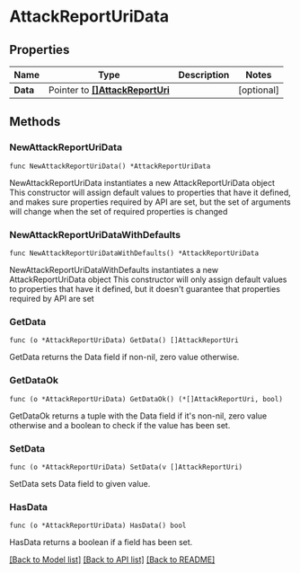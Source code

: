 # AttackReportUriData

## Properties

Name | Type | Description | Notes
------------ | ------------- | ------------- | -------------
**Data** | Pointer to [**[]AttackReportUri**](AttackReportUri.md) |  | [optional] 

## Methods

### NewAttackReportUriData

`func NewAttackReportUriData() *AttackReportUriData`

NewAttackReportUriData instantiates a new AttackReportUriData object
This constructor will assign default values to properties that have it defined,
and makes sure properties required by API are set, but the set of arguments
will change when the set of required properties is changed

### NewAttackReportUriDataWithDefaults

`func NewAttackReportUriDataWithDefaults() *AttackReportUriData`

NewAttackReportUriDataWithDefaults instantiates a new AttackReportUriData object
This constructor will only assign default values to properties that have it defined,
but it doesn't guarantee that properties required by API are set

### GetData

`func (o *AttackReportUriData) GetData() []AttackReportUri`

GetData returns the Data field if non-nil, zero value otherwise.

### GetDataOk

`func (o *AttackReportUriData) GetDataOk() (*[]AttackReportUri, bool)`

GetDataOk returns a tuple with the Data field if it's non-nil, zero value otherwise
and a boolean to check if the value has been set.

### SetData

`func (o *AttackReportUriData) SetData(v []AttackReportUri)`

SetData sets Data field to given value.

### HasData

`func (o *AttackReportUriData) HasData() bool`

HasData returns a boolean if a field has been set.


[[Back to Model list]](HOW-TO.md#documentation-for-models) [[Back to API list]](HOW-TO.md#documentation-for-api-endpoints) [[Back to README]](HOW-TO.md)


